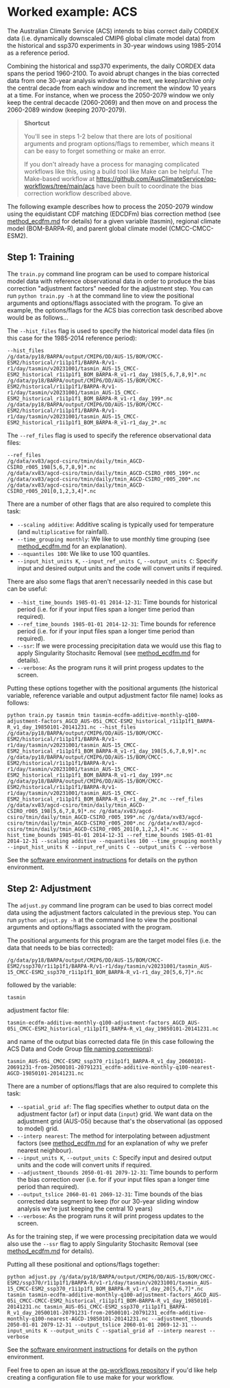 # Worked example: ACS

The Australian Climate Service (ACS) intends to bias correct daily CORDEX data
(i.e. dynamically downscaled CMIP6 global climate model data)
from the historical and ssp370 experiments
in 30-year windows using 1985-2014 as a reference period.

Combining the historical and ssp370 experiments,
the daily CORDEX data spans the period 1960-2100.
To avoid abrupt changes in the bias corrected data from one 30-year analysis window to the next,
we keep/archive only the central decade from each window and increment the window 10 years at a time.
For instance,
when we process the 2050-2079 window we only keep
the central decacde (2060-2069)
and then move on and process the 2060-2089 window
(keeping 2070-2079).

> **Shortcut**
>
> You'll see in steps 1-2 below that there are lots of
> positional arguments and program options/flags to remember,
> which means it can be easy to forget something or make an error.
>
> If you don't already have a process for managing complicated workflows like this,
> using a build tool like Make can be helpful.
> The Make-based workflow at https://github.com/AusClimateService/qq-workflows/tree/main/acs
> have been built to coordinate the bias correction workflow described above.
>

The following example describes how to process the 2050-2079 window using the
equidistant CDF matching (EDCDFm) bias correction method
(see [method_ecdfm.md](method_ecdfm.md) for details)
for a given variable (tasmin),
regional climate model (BOM-BARPA-R), and
parent global climate model (CMCC-CMCC-ESM2).


## Step 1: Training

The `train.py` command line program can be used to compare historical model data with reference observational data
in order to produce the bias correction "adjustment factors" needed for the adjustment step.
You can run `python train.py -h` at the command line to view the positional arguments
and options/flags associated with the program.
To give an example,
the options/flags for the ACS bias correction task described above would be as follows...

The `--hist_files` flag is used to specify the historical model data files
(in this case for the 1985-2014 reference period):
```
--hist_files
/g/data/py18/BARPA/output/CMIP6/DD/AUS-15/BOM/CMCC-ESM2/historical/r1i1p1f1/BARPA-R/v1-r1/day/tasmin/v20231001/tasmin_AUS-15_CMCC-ESM2_historical_r1i1p1f1_BOM_BARPA-R_v1-r1_day_198[5,6,7,8,9]*.nc
/g/data/py18/BARPA/output/CMIP6/DD/AUS-15/BOM/CMCC-ESM2/historical/r1i1p1f1/BARPA-R/v1-r1/day/tasmin/v20231001/tasmin_AUS-15_CMCC-ESM2_historical_r1i1p1f1_BOM_BARPA-R_v1-r1_day_199*.nc
/g/data/py18/BARPA/output/CMIP6/DD/AUS-15/BOM/CMCC-ESM2/historical/r1i1p1f1/BARPA-R/v1-r1/day/tasmin/v20231001/tasmin_AUS-15_CMCC-ESM2_historical_r1i1p1f1_BOM_BARPA-R_v1-r1_day_2*.nc
```

The `--ref_files` flag is used to specify the reference observational data files:

```
--ref_files
/g/data/xv83/agcd-csiro/tmin/daily/tmin_AGCD-CSIRO_r005_198[5,6,7,8,9]*.nc
/g/data/xv83/agcd-csiro/tmin/daily/tmin_AGCD-CSIRO_r005_199*.nc
/g/data/xv83/agcd-csiro/tmin/daily/tmin_AGCD-CSIRO_r005_200*.nc
/g/data/xv83/agcd-csiro/tmin/daily/tmin_AGCD-CSIRO_r005_201[0,1,2,3,4]*.nc
```

There are a number of other flags that are also required to complete this task:
- `--scaling additive`: Additive scaling is typically used for temperature (and `multiplicative` for rainfall).
- `--time_grouping monthly`: We like to use monthly time grouping (see [method_ecdfm.md](method_ecdfm.md) for an explanation).
- `--nquantiles 100`: We like to use 100 quantiles.
- `--input_hist_units K`, `--input_ref_units C`, `--output_units C`: Specify input and desired output units and the code will convert units if required.

There are also some flags that aren't necessarily needed in this case but can be useful:
- `--hist_time_bounds 1985-01-01 2014-12-31`: Time bounds for historical period (i.e. for if your input files span a longer time period than required).
- `--ref_time_bounds 1985-01-01 2014-12-31`: Time bounds for reference period (i.e. for if your input files span a longer time period than required).
- `--ssr`: If we were processing precipitation data we would use this flag to apply Singularity Stochasitc Removal (see [method_ecdfm.md](method_ecdfm.md) for details).
- `--verbose`: As the program runs it will print progess updates to the screen.

Putting these options together with the positional arguments (the historical variable, reference variable and output adjustment factor file name) looks as follows:

```
python train.py tasmin tmin tasmin-ecdfm-additive-monthly-q100-adjustment-factors_AGCD_AUS-05i_CMCC-ESM2_historical_r1i1p1f1_BARPA-R_v1_day_19850101-20141231.nc --hist_files /g/data/py18/BARPA/output/CMIP6/DD/AUS-15/BOM/CMCC-ESM2/historical/r1i1p1f1/BARPA-R/v1-r1/day/tasmin/v20231001/tasmin_AUS-15_CMCC-ESM2_historical_r1i1p1f1_BOM_BARPA-R_v1-r1_day_198[5,6,7,8,9]*.nc /g/data/py18/BARPA/output/CMIP6/DD/AUS-15/BOM/CMCC-ESM2/historical/r1i1p1f1/BARPA-R/v1-r1/day/tasmin/v20231001/tasmin_AUS-15_CMCC-ESM2_historical_r1i1p1f1_BOM_BARPA-R_v1-r1_day_199*.nc /g/data/py18/BARPA/output/CMIP6/DD/AUS-15/BOM/CMCC-ESM2/historical/r1i1p1f1/BARPA-R/v1-r1/day/tasmin/v20231001/tasmin_AUS-15_CMCC-ESM2_historical_r1i1p1f1_BOM_BARPA-R_v1-r1_day_2*.nc --ref_files /g/data/xv83/agcd-csiro/tmin/daily/tmin_AGCD-CSIRO_r005_198[5,6,7,8,9]*.nc /g/data/xv83/agcd-csiro/tmin/daily/tmin_AGCD-CSIRO_r005_199*.nc /g/data/xv83/agcd-csiro/tmin/daily/tmin_AGCD-CSIRO_r005_200*.nc /g/data/xv83/agcd-csiro/tmin/daily/tmin_AGCD-CSIRO_r005_201[0,1,2,3,4]*.nc --hist_time_bounds 1985-01-01 2014-12-31 --ref_time_bounds 1985-01-01 2014-12-31 --scaling additive --nquantiles 100 --time_grouping monthly --input_hist_units K --input_ref_units C --output_units C --verbose 
```

See the [software environment instructions](https://github.com/AusClimateService/qqscale/tree/master#software-environment) for details on the python environment.


## Step 2: Adjustment

The `adjust.py` command line program can be used to bias correct model data using
the adjustment factors calculated in the previous step.
You can run `python adjust.py -h` at the command line to view the positional arguments
and options/flags associated with the program.

The positional arguments for this program are the target model files
(i.e. the data that needs to be bias corrected):
```
/g/data/py18/BARPA/output/CMIP6/DD/AUS-15/BOM/CMCC-ESM2/ssp370/r1i1p1f1/BARPA-R/v1-r1/day/tasmin/v20231001/tasmin_AUS-15_CMCC-ESM2_ssp370_r1i1p1f1_BOM_BARPA-R_v1-r1_day_20[5,6,7]*.nc
```
followed by the variable:
```
tasmin
```
adjustment factor file:
```
tasmin-ecdfm-additive-monthly-q100-adjustment-factors_AGCD_AUS-05i_CMCC-ESM2_historical_r1i1p1f1_BARPA-R_v1_day_19850101-20141231.nc
```
and name of the output bias corrected data file
(in this case following the ACS Data and Code Group
[file naming convenions](https://github.com/AusClimateService/data-code-group/blob/main/data_standards.md#cordex-cmip6)):
```
tasmin_AUS-05i_CMCC-ESM2_ssp370_r1i1p1f1_BARPA-R_v1_day_20600101-20691231-from-20500101-20791231_ecdfm-additive-monthly-q100-nearest-AGCD-19850101-20141231.nc
```

There are a number of options/flags that are also required to complete this task:
- `--spatial_grid af`: The flag specifies whether to output data on the adjustment factor (`af`) or input data (`input`) grid. We want data on the adjustment grid (AUS-05i) because that's the observational (as opposed to model) grid.
- `--interp nearest`: The method for interpolating between adjustment factors (see [method_ecdfm.md](method_ecdfm.md) for an explanation of why we prefer nearest neighbour).
- `--input_units K`, `--output_units C`: Specify input and desired output units and the code will convert units if required.
- `--adjustment_tbounds 2050-01-01 2079-12-31`: Time bounds to perform the bias correction over (i.e. for if your input files span a longer time period than required).
- `--output_tslice 2060-01-01 2069-12-31`: Time bounds of the bias corrected data segment to keep (for our 30-year sliding window analysis we're just keeping the central 10 years)
- `--verbose`: As the program runs it will print progess updates to the screen.

As for the training step, if we were processing precipitation data we would also use the `--ssr` flag to apply Singularity Stochasitc Removal (see [method_ecdfm.md](method_ecdfm.md) for details).

Putting all these positional and options/flags together:
```
python adjust.py /g/data/py18/BARPA/output/CMIP6/DD/AUS-15/BOM/CMCC-ESM2/ssp370/r1i1p1f1/BARPA-R/v1-r1/day/tasmin/v20231001/tasmin_AUS-15_CMCC-ESM2_ssp370_r1i1p1f1_BOM_BARPA-R_v1-r1_day_20[5,6,7]*.nc tasmin tasmin-ecdfm-additive-monthly-q100-adjustment-factors_AGCD_AUS-05i_CMCC-CMCC-ESM2_historical_r1i1p1f1_BOM-BARPA-R_v1_day_19850101-20141231.nc tasmin_AUS-05i_CMCC-ESM2_ssp370_r1i1p1f1_BARPA-R_v1_day_20500101-20791231-from-20500101-20791231_ecdfm-additive-monthly-q100-nearest-AGCD-19850101-20141231.nc --adjustment_tbounds 2050-01-01 2079-12-31 --output_tslice 2060-01-01 2069-12-31 --input_units K --output_units C --spatial_grid af --interp nearest --verbose
```
See the [software environment instructions](https://github.com/AusClimateService/qqscale/tree/master#software-environment) for details on the python environment.

Feel free to open an issue at the [qq-workflows repository](https://github.com/AusClimateService/qq-workflows)
if you'd like help creating a configuration file to use make for your workflow.
